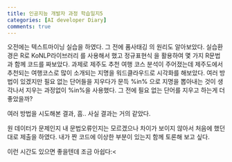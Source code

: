 ```yaml
---
title: 인공지능 개발자 과정 학습일지5
categories: [AI developer Diary]
comments: true
---
```


오전에는 텍스트마이닝 실습을 하였다. 그 전에 품사태깅 의 원리도 알아보았다. 실습환경은 R로 KoNLP라이브러리 를 사용해서 했고 정규표현식 을 활용하여 몇 가지 R문법 과 함께 코드를 짜보았다. 과제로 제주도 추천 여행 코스 분석이 주어졌는데 제주도에서 추천되는 여행코스로 많이 소개되는 지명을 워드클라우드로 시각화를 해보았다. 여러 방법이 있겠지만 필요 없는 단어들을 지우다가 문득 %in% 으로 지명을 뽑아내는 것이 생각나서 지우는 과정없이 %in%을 사용했다. 그 전에 필요 없는 단어를 지우고 하는게 더 좋았을까?​

여러 방법을 시도해본 결과, 흠.. 사실 결과는 거의 같았다.

​원 데이터가 문제인지 내 문법오류인지는 모르겠으나 차이가 보이지 않아서 처음에 했던 대로 제출을 하였다. 내가 짠 코드에 이상한 부분이 있는지 함께 토론해 보고 싶다.

이런 시간도 있으면 좋을텐데 조금 아쉽다:<